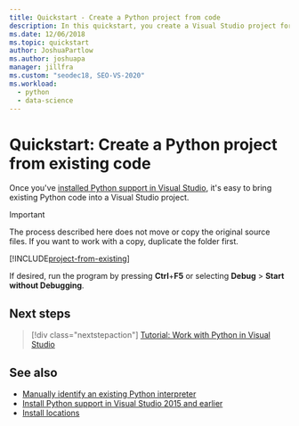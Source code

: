 ```yaml
---
title: Quickstart - Create a Python project from code
description: In this quickstart, you create a Visual Studio project for Python from an existing folder, using a convenient template.
ms.date: 12/06/2018
ms.topic: quickstart
author: JoshuaPartlow
ms.author: joshuapa
manager: jillfra
ms.custom: "seodec18, SEO-VS-2020"
ms.workload:
  - python
  - data-science
---
```


# Quickstart: Create a Python project from existing code

Once you've [installed Python support in Visual Studio](installing-python-support-in-visual-studio.md), it's easy to bring existing Python code into a Visual Studio project.

> [!Important]
> The process described here does not move or copy the original source files. If you want to work with a copy, duplicate the folder first.

[!INCLUDE[project-from-existing](includes/project-from-existing.md)]

If desired, run the program by pressing **Ctrl**+**F5** or selecting **Debug** > **Start without Debugging**.

## Next steps

> [!div class="nextstepaction"]
> [Tutorial: Work with Python in Visual Studio](tutorial-working-with-python-in-visual-studio-step-01-create-project.md)

## See also

- [Manually identify an existing Python interpreter](managing-python-environments-in-visual-studio.md#manually-identify-an-existing-environment)
- [Install Python support in Visual Studio 2015 and earlier](installing-python-support-in-visual-studio.md)
- [Install locations](installing-python-support-in-visual-studio.md#install-locations)
